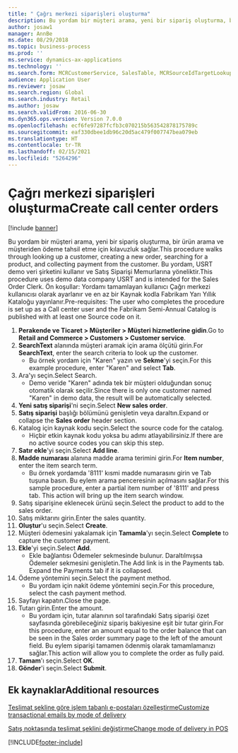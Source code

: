 ```yaml
---
title: " Çağrı merkezi siparişleri oluşturma"
description: Bu yordam bir müşteri arama, yeni bir sipariş oluşturma, bir ürün arama ve müşteriden ödeme tahsil etme için kılavuzluk sağlar.
author: josaw1
manager: AnnBe
ms.date: 08/29/2018
ms.topic: business-process
ms.prod: ''
ms.service: dynamics-ax-applications
ms.technology: ''
ms.search.form: MCRCustomerService, SalesTable, MCRSourceIdTargetLookup, MCRSalesQuickQuote, MCRSalesOrderRecap, MCRCustPaymDialog, MCRCustPaymLookup
audience: Application User
ms.reviewer: josaw
ms.search.region: Global
ms.search.industry: Retail
ms.author: josaw
ms.search.validFrom: 2016-06-30
ms.dyn365.ops.version: Version 7.0.0
ms.openlocfilehash: ecf6fe97287fcfb3c070215b563542878175789c
ms.sourcegitcommit: eaf330dbee1db96c20d5ac479f007747bea079eb
ms.translationtype: HT
ms.contentlocale: tr-TR
ms.lasthandoff: 02/15/2021
ms.locfileid: "5264296"
---
```

# <a name="create-call-center-orders"></a><span data-ttu-id="7f906-103"> Çağrı merkezi siparişleri oluşturma</span><span class="sxs-lookup"><span data-stu-id="7f906-103">Create call center orders</span></span>

[!include [banner](../includes/banner.md)]

<span data-ttu-id="7f906-104">Bu yordam bir müşteri arama, yeni bir sipariş oluşturma, bir ürün arama ve müşteriden ödeme tahsil etme için kılavuzluk sağlar.</span><span class="sxs-lookup"><span data-stu-id="7f906-104">This procedure walks through looking up a customer, creating a new order, searching for a product, and collecting payment from the customer.</span></span> <span data-ttu-id="7f906-105">Bu yordam, USRT demo veri şirketini kullanır ve Satış Siparişi Memurlarına yöneliktir.</span><span class="sxs-lookup"><span data-stu-id="7f906-105">This procedure uses demo data company USRT and is intended for the Sales Order Clerk.</span></span> <span data-ttu-id="7f906-106">Ön koşullar: Yordamı tamamlayan kullanıcı Çağrı merkezi kullanıcısı olarak ayarlanır ve en az bir Kaynak kodla Fabrikam Yarı Yıllık Kataloğu yayınlanır.</span><span class="sxs-lookup"><span data-stu-id="7f906-106">Pre-requisites:  The user who completes the procedure is set up as a Call center user and the Fabrikam Semi-Annual Catalog is published with at least one Source code on it.</span></span>

1. <span data-ttu-id="7f906-107">**Perakende ve Ticaret \> Müşteriler \> Müşteri hizmetlerine gidin**.</span><span class="sxs-lookup"><span data-stu-id="7f906-107">Go to **Retail and Commerce \> Customers \> Customer service**.</span></span>
2. <span data-ttu-id="7f906-108">**SearchText** alanında müşteri aramak için arama ölçütü girin.</span><span class="sxs-lookup"><span data-stu-id="7f906-108">For **SearchText**, enter the search criteria to look up the customer.</span></span>
    * <span data-ttu-id="7f906-109">Bu örnek yordam için "Karen" yazın ve **Sekme**'yi seçin.</span><span class="sxs-lookup"><span data-stu-id="7f906-109">For this example procedure, enter "Karen" and select **Tab**.</span></span>  
3. <span data-ttu-id="7f906-110">Ara'yı seçin.</span><span class="sxs-lookup"><span data-stu-id="7f906-110">Select Search.</span></span>
    * <span data-ttu-id="7f906-111">Demo veride "Karen" adında tek bir müşteri olduğundan sonuç otomatik olarak seçilir.</span><span class="sxs-lookup"><span data-stu-id="7f906-111">Since there is only one customer named "Karen" in demo data, the result will be automatically selected.</span></span>  
4. <span data-ttu-id="7f906-112">**Yeni satış siparişi**'ni seçin.</span><span class="sxs-lookup"><span data-stu-id="7f906-112">Select **New sales order**.</span></span>
5. <span data-ttu-id="7f906-113">**Satış siparişi** başlığı bölümünü genişletin veya daraltın.</span><span class="sxs-lookup"><span data-stu-id="7f906-113">Expand or collapse the **Sales order** header section.</span></span>
6. <span data-ttu-id="7f906-114">Katalog için kaynak kodu seçin.</span><span class="sxs-lookup"><span data-stu-id="7f906-114">Select the source code for the catalog.</span></span>
    * <span data-ttu-id="7f906-115">Hiçbir etkin kaynak kodu yoksa bu adımı atlayabilirsiniz.</span><span class="sxs-lookup"><span data-stu-id="7f906-115">If there are no active source codes you can skip this step.</span></span>  
7. <span data-ttu-id="7f906-116">**Satır ekle**'yi seçin.</span><span class="sxs-lookup"><span data-stu-id="7f906-116">Select **Add line**.</span></span>
8. <span data-ttu-id="7f906-117">**Madde numarası** alanına madde arama terimini girin.</span><span class="sxs-lookup"><span data-stu-id="7f906-117">For **Item number**, enter the item search term.</span></span>
    * <span data-ttu-id="7f906-118">Bu örnek yordamda '8111' kısmi madde numarasını girin ve Tab tuşuna basın. Bu eylem arama penceresinin açılmasını sağlar.</span><span class="sxs-lookup"><span data-stu-id="7f906-118">For this sample procedure, enter a partial item number of '8111' and press tab. This action will bring up the item search window.</span></span>  
9. <span data-ttu-id="7f906-119">Satış siparişine eklenecek ürünü seçin.</span><span class="sxs-lookup"><span data-stu-id="7f906-119">Select the product to add to the sales order.</span></span>
10. <span data-ttu-id="7f906-120">Satış miktarını girin.</span><span class="sxs-lookup"><span data-stu-id="7f906-120">Enter the sales quantity.</span></span>
11. <span data-ttu-id="7f906-121">**Oluştur**'u seçin.</span><span class="sxs-lookup"><span data-stu-id="7f906-121">Select **Create**.</span></span>
12. <span data-ttu-id="7f906-122">Müşteri ödemesini yakalamak için **Tamamla**'yı seçin.</span><span class="sxs-lookup"><span data-stu-id="7f906-122">Select **Complete** to capture the customer payment.</span></span>
13. <span data-ttu-id="7f906-123">**Ekle**'yi seçin.</span><span class="sxs-lookup"><span data-stu-id="7f906-123">Select **Add**.</span></span>
    * <span data-ttu-id="7f906-124">Ekle bağlantısı Ödemeler sekmesinde bulunur. Daraltılmışsa Ödemeler sekmesini genişletin.</span><span class="sxs-lookup"><span data-stu-id="7f906-124">The Add link is in the Payments tab. Expand the Payments tab if it is collapsed.</span></span>  
14. <span data-ttu-id="7f906-125">Ödeme yöntemini seçin.</span><span class="sxs-lookup"><span data-stu-id="7f906-125">Select the payment method.</span></span>
    * <span data-ttu-id="7f906-126">Bu yordam için nakit ödeme yöntemini seçin.</span><span class="sxs-lookup"><span data-stu-id="7f906-126">For this procedure, select the cash payment method.</span></span>  
15. <span data-ttu-id="7f906-127">Sayfayı kapatın.</span><span class="sxs-lookup"><span data-stu-id="7f906-127">Close the page.</span></span>
16. <span data-ttu-id="7f906-128">Tutarı girin.</span><span class="sxs-lookup"><span data-stu-id="7f906-128">Enter the amount.</span></span>
    * <span data-ttu-id="7f906-129">Bu yordam için, tutar alanının sol tarafındaki Satış siparişi özet sayfasında görebileceğiniz sipariş bakiyesine eşit bir tutar girin.</span><span class="sxs-lookup"><span data-stu-id="7f906-129">For this procedure, enter an amount equal to the order balance that can be seen in the Sales order summary page to the left of the amount field.</span></span> <span data-ttu-id="7f906-130">Bu eylem siparişi tamamen ödenmiş olarak tamamlamanızı sağlar.</span><span class="sxs-lookup"><span data-stu-id="7f906-130">This action will allow you to complete the order as fully paid.</span></span>  
17. <span data-ttu-id="7f906-131">**Tamam**'ı seçin.</span><span class="sxs-lookup"><span data-stu-id="7f906-131">Select **OK**.</span></span>
18. <span data-ttu-id="7f906-132">**Gönder**'i seçin.</span><span class="sxs-lookup"><span data-stu-id="7f906-132">Select **Submit**.</span></span>

## <a name="additional-resources"></a><span data-ttu-id="7f906-133">Ek kaynaklar</span><span class="sxs-lookup"><span data-stu-id="7f906-133">Additional resources</span></span>

[<span data-ttu-id="7f906-134">Teslimat şekline göre işlem tabanlı e-postaları özelleştirme</span><span class="sxs-lookup"><span data-stu-id="7f906-134">Customize transactional emails by mode of delivery</span></span>](../customize-email-delivery-mode.md)

[<span data-ttu-id="7f906-135">Satış noktasında teslimat şeklini değiştirme</span><span class="sxs-lookup"><span data-stu-id="7f906-135">Change mode of delivery in POS</span></span>](../pos-change-delivery-mode.md)



[!INCLUDE[footer-include](../../includes/footer-banner.md)]